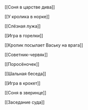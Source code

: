 [[Соня в царстве дива]]

[[У кролика в норке]]

[[Слёзная лужа]]

[[Игра в горелки]]

[[Кролик посылает Ваську на врага]]

[[Советник-червяк]]

[[Поросёночек]]

[[Шальная беседа]]

[[Игра в крокет]]

[[Соня в зверинце]]

[[Заседание суда]]